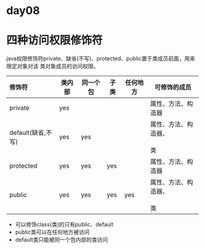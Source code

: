 day08
==

# 四种访问权限修饰符
java权限修饰符private、缺省(不写)、protected、public置于类成员前面，用来限定对象对该
类对象成员的访问权限。

修饰符 |类内部 |同一个包 |子类 |任何地方 | 可修饰的成员
:---|--- |--- |--- |--- |--- 
private |yes | | | |属性、方法、构造器
default(缺省,不写)|yes |yes | | |属性、方法、构造器、<br><br>类
protected|yes |yes |yes | |属性、方法、构造器
public |yes |yes |yes |yes |属性、方法、构造器、<br><br>类

* 可以修饰class(类)的只有public、default
* public类可以在任何地方被访问
* default类只能被同一个包内部的类访问

